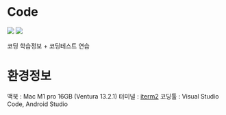 # Code

<div>
<img src="https://img.shields.io/badge/Java-007396?style=flat-square&logo=OpenJDK&logoColor=white"/>
<img src="https://img.shields.io/badge/Python-3776AB?style=flat-square&logo=Python&logoColor=white"/>
</div>

코딩 학습정보 + 코딩테스트 연습






# 환경정보
맥북 : Mac M1 pro 16GB (Ventura 13.2.1)
터미널 : <a href="https://danaing.github.io/etc/2022/03/28/M1-mac-iTerm2-setting.html">iterm2</a>
코딩툴 : Visual Studio Code, Android Studio
